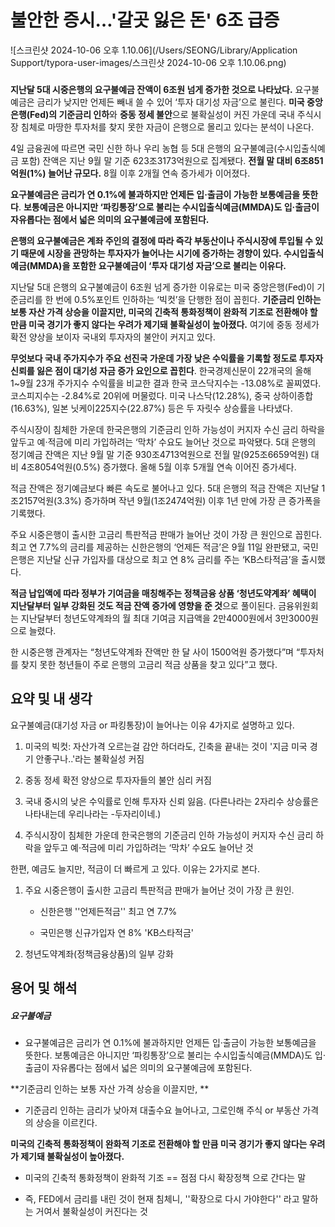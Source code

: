 # 불안한 증시…'갈곳 잃은 돈' 6조 급증



![스크린샷 2024-10-06 오후 1.10.06](/Users/SEONG/Library/Application Support/typora-user-images/스크린샷 2024-10-06 오후 1.10.06.png)

### 

**지난달 5대 시중은행의 요구불예금 잔액이 6조원 넘게 증가한 것으로 나타났다.** 요구불예금은 금리가 낮지만 언제든 빼내 쓸 수 있어 ‘투자 대기성 자금’으로 불린다. **미국 중앙은행(Fed)의 기준금리 인하**와 **중동 정세 불안**으로 불확실성이 커진 가운데 국내 주식시장 침체로 마땅한 투자처를 찾지 못한 자금이 은행으로 몰리고 있다는 분석이 나온다.

4일 금융권에 따르면 국민 신한 하나 우리 농협 등 5대 은행의 요구불예금(수시입출식예금 포함) 잔액은 지난 9월 말 기준 623조3173억원으로 집계됐다. **전월 말 대비 6조851억원(1%) 늘어난 규모다.** 8월 이후 2개월 연속 증가세가 이어졌다.

**요구불예금은 금리가 연 0.1%에 불과하지만 언제든 입·출금이 가능한 보통예금을 뜻한다**. **보통예금은 아니지만 ‘파킹통장’으로 불리는 수시입출식예금(MMDA)도 입·출금이 자유롭다는 점에서 넓은 의미의 요구불예금에 포함된다.**

**은행의 요구불예금은 계좌 주인의 결정에 따라 즉각 부동산이나 주식시장에 투입될 수 있기 때문에 시장을 관망하는 투자자가 늘어나는 시기에 증가하는 경향이 있다. 수시입출식예금(MMDA)을 포함한 요구불예금이 ‘투자 대기성 자금’으로 불리는 이유다.**

지난달 5대 은행의 요구불예금이 6조원 넘게 증가한 이유로는 미국 중앙은행(Fed)이 기준금리를 한 번에 0.5%포인트 인하하는 ‘빅컷’을 단행한 점이 꼽힌다. **기준금리 인하는 보통 자산 가격 상승을 이끌지만, 미국의 긴축적 통화정책이 완화적 기조로 전환해야 할 만큼 미국 경기가 좋지 않다는 우려가 제기돼 불확실성이 높아졌다.** 여기에 중동 정세가 확전 양상을 보이자 국내외 투자자의 불안이 커지고 있다.

**무엇보다 국내 주가지수가 주요 선진국 가운데 가장 낮은 수익률을 기록할 정도로 투자자 신뢰를 잃은 점이 대기성 자금 증가 요인으로 꼽힌다**. 한국경제신문이 22개국의 올해 1~9월 23개 주가지수 수익률을 비교한 결과 한국 코스닥지수는 -13.08%로 꼴찌였다. 코스피지수는 -2.84%로 20위에 머물렀다. 미국 나스닥(12.28%), 중국 상하이종합(16.63%), 일본 닛케이225지수(22.87%) 등은 두 자릿수 상승률을 나타냈다.

주식시장이 침체한 가운데 한국은행의 기준금리 인하 가능성이 커지자 수신 금리 하락을 앞두고 예·적금에 미리 가입하려는 ‘막차’ 수요도 늘어난 것으로 파악됐다. 5대 은행의 정기예금 잔액은 지난 9월 말 기준 930조4713억원으로 전월 말(925조6659억원) 대비 4조8054억원(0.5%) 증가했다. 올해 5월 이후 5개월 연속 이어진 증가세다.

적금 잔액은 정기예금보다 빠른 속도로 불어나고 있다. 5대 은행의 적금 잔액은 지난달 1조2157억원(3.3%) 증가하며 작년 9월(1조2474억원) 이후 1년 만에 가장 큰 증가폭을 기록했다.

주요 시중은행이 출시한 고금리 특판적금 판매가 늘어난 것이 가장 큰 원인으로 꼽힌다. 최고 연 7.7%의 금리를 제공하는 신한은행의 ‘언제든 적금’은 9월 11일 완판됐고, 국민은행은 지난달 신규 가입자를 대상으로 최고 연 8% 금리를 주는 ‘KB스타적금’을 출시했다.

**적금 납입액에 따라 정부가 기여금을 매칭해주는 정책금융 상품 ‘청년도약계좌’ 혜택이 지난달부터 일부 강화된 것도 적금 잔액 증가에 영향을 준 것**으로 풀이된다. 금융위원회는 지난달부터 청년도약계좌의 월 최대 기여금 지급액을 2만4000원에서 3만3000원으로 늘렸다.

한 시중은행 관계자는 “청년도약계좌 잔액만 한 달 사이 1500억원 증가했다”며 “투자처를 찾지 못한 청년들이 주로 은행의 고금리 적금 상품을 찾고 있다”고 했다.

### 

### 

## 요약 및 내 생각



요구불예금(대기성 자금 or 파킹통장)이 늘어나는 이유 4가지로 설명하고 있다.

1. 미국의 빅컷: 자산가격 오르는걸 감안 하더라도, 긴축을 끝내는 것이 '지금 미국 경기 안좋구나..'라는 불확실성 커짐

2. 중동 정세 확전 양상으로 투자자들의 불안 심리 커짐

3. 국내 중시의 낮은 수익률로 인해 투자자 신뢰 잃음. (다른나라는 2자리수 상승률은 나타내는데 우리나라는 -두자리이네.)

4. 주식시장이 침체한 가운데 한국은행의 기준금리 인하 가능성이 커지자 수신 금리 하락을 앞두고 예·적금에 미리 가입하려는 ‘막차’ 수요도 늘어난 것



한편, 예금도 늘지만, 적금이 더 빠르게  고 있다. 이유는 2가지로 본다.

1. 주요 시중은행이 출시한 고금리 특판적금 판매가 늘어난 것이 가장 큰 원인.

   * 신한은행 ''언제든적금'' 최고 연 7.7%

   * 국민은행 신규가입자 연 8% 'KB스타적금'

2. 청년도약계좌(정책금융상품)의 일부 강화

### 

### 

## 용어 및 해석



##### 요구불예금

* 요구불예금은 금리가 연 0.1%에 불과하지만 언제든 입·출금이 가능한 보통예금을 뜻한다. 보통예금은 아니지만 ‘파킹통장’으로 불리는 수시입출식예금(MMDA)도 입·출금이 자유롭다는 점에서 넓은 의미의 요구불예금에 포함된다.



**기준금리 인하는 보통 자산 가격 상승을 이끌지만, **

* 기준금리 인하는 금리가 낮아져 대출수요 늘어나고, 그로인해 주식 or 부동산 가격의 상승을 이르킨다.



**미국의 긴축적 통화정책이 완화적 기조로 전환해야 할 만큼 미국 경기가 좋지 않다는 우려가 제기돼 불확실성이 높아졌다.**

* 미국의 긴축적 통화정책이 완화적 기조 == 점점 다시 확장정책 으로 간다는 말

* 즉, FED에서 금리를 내린 것이 현재 침체니, ''확장으로 다시 가야한다'' 라고 말하는 거여서 불확실성이 커진다는 것

  



